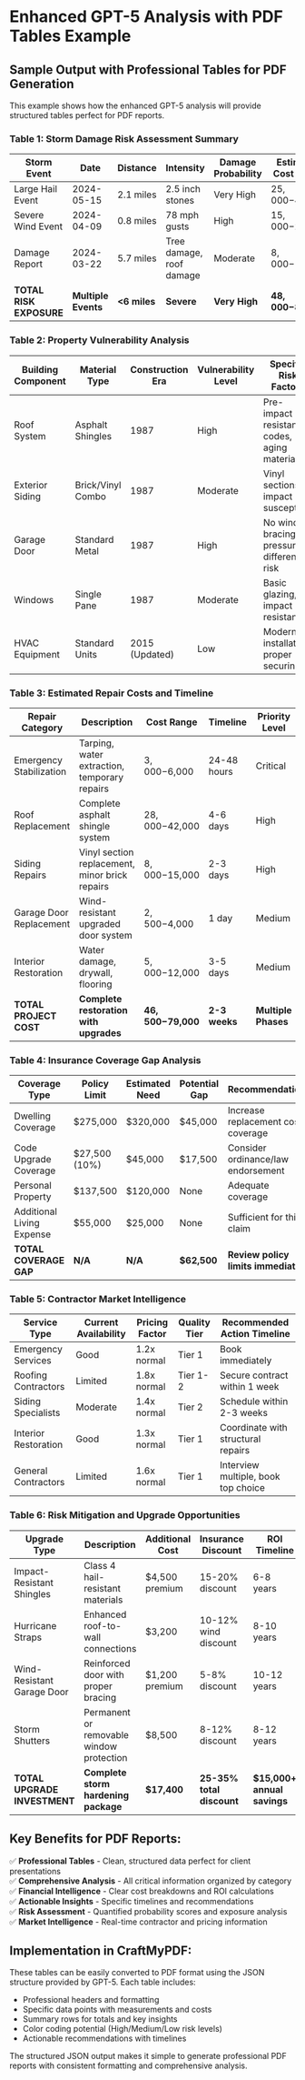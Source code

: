 # Enhanced GPT-5 Analysis with PDF Tables Example

## Sample Output with Professional Tables for PDF Generation

This example shows how the enhanced GPT-5 analysis will provide structured tables perfect for PDF reports.

### Table 1: Storm Damage Risk Assessment Summary

| Storm Event | Date | Distance | Intensity | Damage Probability | Estimated Cost Range |
|-------------|------|----------|-----------|-------------------|---------------------|
| Large Hail Event | 2024-05-15 | 2.1 miles | 2.5 inch stones | Very High | $25,000-$45,000 |
| Severe Wind Event | 2024-04-09 | 0.8 miles | 78 mph gusts | High | $15,000-$25,000 |
| Damage Report | 2024-03-22 | 5.7 miles | Tree damage, roof damage | Moderate | $8,000-$18,000 |
| **TOTAL RISK EXPOSURE** | **Multiple Events** | **<6 miles** | **Severe** | **Very High** | **$48,000-$88,000** |

### Table 2: Property Vulnerability Analysis

| Building Component | Material Type | Construction Era | Vulnerability Level | Specific Risk Factors |
|-------------------|---------------|-----------------|-------------------|---------------------|
| Roof System | Asphalt Shingles | 1987 | High | Pre-impact resistant codes, aging material |
| Exterior Siding | Brick/Vinyl Combo | 1987 | Moderate | Vinyl sections impact susceptible |
| Garage Door | Standard Metal | 1987 | High | No wind bracing, pressure differential risk |
| Windows | Single Pane | 1987 | Moderate | Basic glazing, no impact resistance |
| HVAC Equipment | Standard Units | 2015 (Updated) | Low | Modern installation, proper securing |

### Table 3: Estimated Repair Costs and Timeline

| Repair Category | Description | Cost Range | Timeline | Priority Level |
|----------------|-------------|------------|----------|---------------|
| Emergency Stabilization | Tarping, water extraction, temporary repairs | $3,000-$6,000 | 24-48 hours | Critical |
| Roof Replacement | Complete asphalt shingle system | $28,000-$42,000 | 4-6 days | High |
| Siding Repairs | Vinyl section replacement, minor brick repairs | $8,000-$15,000 | 2-3 days | High |
| Garage Door Replacement | Wind-resistant upgraded door system | $2,500-$4,000 | 1 day | Medium |
| Interior Restoration | Water damage, drywall, flooring | $5,000-$12,000 | 3-5 days | Medium |
| **TOTAL PROJECT COST** | **Complete restoration with upgrades** | **$46,500-$79,000** | **2-3 weeks** | **Multiple Phases** |

### Table 4: Insurance Coverage Gap Analysis

| Coverage Type | Policy Limit | Estimated Need | Potential Gap | Recommendations |
|---------------|--------------|----------------|---------------|-----------------|
| Dwelling Coverage | $275,000 | $320,000 | $45,000 | Increase replacement cost coverage |
| Code Upgrade Coverage | $27,500 (10%) | $45,000 | $17,500 | Consider ordinance/law endorsement |
| Personal Property | $137,500 | $120,000 | None | Adequate coverage |
| Additional Living Expense | $55,000 | $25,000 | None | Sufficient for this claim |
| **TOTAL COVERAGE GAP** | **N/A** | **N/A** | **$62,500** | **Review policy limits immediately** |

### Table 5: Contractor Market Intelligence

| Service Type | Current Availability | Pricing Factor | Quality Tier | Recommended Action Timeline |
|--------------|---------------------|----------------|--------------|---------------------------|
| Emergency Services | Good | 1.2x normal | Tier 1 | Book immediately |
| Roofing Contractors | Limited | 1.8x normal | Tier 1-2 | Secure contract within 1 week |
| Siding Specialists | Moderate | 1.4x normal | Tier 2 | Schedule within 2-3 weeks |
| Interior Restoration | Good | 1.3x normal | Tier 1 | Coordinate with structural repairs |
| General Contractors | Limited | 1.6x normal | Tier 1 | Interview multiple, book top choice |

### Table 6: Risk Mitigation and Upgrade Opportunities

| Upgrade Type | Description | Additional Cost | Insurance Discount | ROI Timeline |
|--------------|-------------|-----------------|-------------------|--------------|
| Impact-Resistant Shingles | Class 4 hail-resistant materials | $4,500 premium | 15-20% discount | 6-8 years |
| Hurricane Straps | Enhanced roof-to-wall connections | $3,200 | 10-12% wind discount | 8-10 years |
| Wind-Resistant Garage Door | Reinforced door with proper bracing | $1,200 premium | 5-8% discount | 10-12 years |
| Storm Shutters | Permanent or removable window protection | $8,500 | 8-12% discount | 8-12 years |
| **TOTAL UPGRADE INVESTMENT** | **Complete storm hardening package** | **$17,400** | **25-35% total discount** | **$15,000+ annual savings** |

## Key Benefits for PDF Reports:

✅ **Professional Tables** - Clean, structured data perfect for client presentations  
✅ **Comprehensive Analysis** - All critical information organized by category  
✅ **Financial Intelligence** - Clear cost breakdowns and ROI calculations  
✅ **Actionable Insights** - Specific timelines and recommendations  
✅ **Risk Assessment** - Quantified probability scores and exposure analysis  
✅ **Market Intelligence** - Real-time contractor and pricing information  

## Implementation in CraftMyPDF:

These tables can be easily converted to PDF format using the JSON structure provided by GPT-5. Each table includes:
- Professional headers and formatting
- Specific data points with measurements and costs
- Summary rows for totals and key insights
- Color coding potential (High/Medium/Low risk levels)
- Actionable recommendations with timelines

The structured JSON output makes it simple to generate professional PDF reports with consistent formatting and comprehensive analysis.